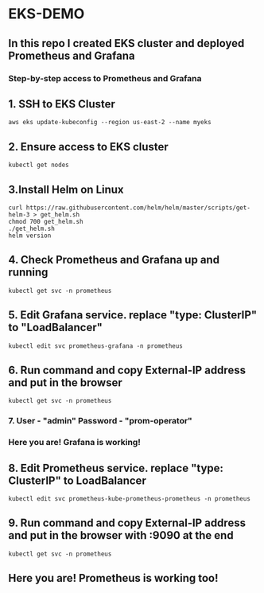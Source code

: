 # EKS-DEMO
## In this repo I created EKS cluster and deployed Prometheus and Grafana

### Step-by-step access to Prometheus and Grafana

## 1. SSH to EKS Cluster
```
aws eks update-kubeconfig --region us-east-2 --name myeks
```
## 2. Ensure access to EKS cluster
```
kubectl get nodes
```
## 3.Install Helm on Linux
```
curl https://raw.githubusercontent.com/helm/helm/master/scripts/get-helm-3 > get_helm.sh
chmod 700 get_helm.sh
./get_helm.sh
helm version
```
## 4. Check Prometheus and Grafana up and running
```
kubectl get svc -n prometheus
```
## 5. Edit Grafana service. replace "type: ClusterIP" to "LoadBalancer"
```
kubectl edit svc prometheus-grafana -n prometheus
```
## 6. Run command and copy External-IP address and put in the browser
```
kubectl get svc -n prometheus
```
### 7. User - "admin"  Password - "prom-operator"

### Here you are! Grafana is working!

## 8. Edit Prometheus service. replace "type: ClusterIP" to LoadBalancer
```
kubectl edit svc prometheus-kube-prometheus-prometheus -n prometheus
```
## 9. Run command and copy External-IP address and put in the browser with :9090 at the end
```
kubectl get svc -n prometheus
```
## Here you are! Prometheus is working too!





